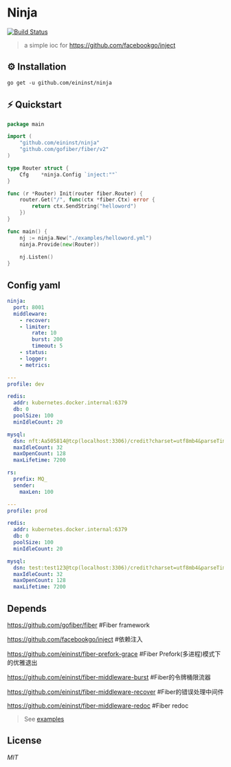 # Ninja

[![Build Status](https://travis-ci.org/ivpusic/grpool.svg?branch=master)](https://github.com/infinitasx/easi-go-aws)

> a simple ioc for https://github.com/facebookgo/inject

## ⚙ Installation

```text
go get -u github.com/eininst/ninja
```

## ⚡ Quickstart

```go
package main

import (
	"github.com/eininst/ninja"
	"github.com/gofiber/fiber/v2"
)

type Router struct {
    Cfg    *ninja.Config `inject:""`
}

func (r *Router) Init(router fiber.Router) {
    router.Get("/", func(ctx *fiber.Ctx) error {
        return ctx.SendString("helloword")
    })
}

func main() {
    nj := ninja.New("./examples/helloword.yml")
    ninja.Provide(new(Router))
	
    nj.Listen()
}
```


## Config yaml
```yaml
ninja:
  port: 8001
  middleware:
    - recover:
    - limiter:
        rate: 10
        burst: 200
        timeout: 5
    - status:
    - logger:
    - metrics:

---
profile: dev

redis:
  addr: kubernetes.docker.internal:6379
  db: 0
  poolSize: 100
  minIdleCount: 20

mysql:
  dsn: nft:Aa505814@tcp(localhost:3306)/credit?charset=utf8mb4&parseTime=True&loc=Local
  maxIdleCount: 32
  maxOpenCount: 128
  maxLifetime: 7200

rs:
  prefix: MQ_
  sender:
    maxLen: 100

---
profile: prod

redis:
  addr: kubernetes.docker.internal:6379
  db: 0
  poolSize: 100
  minIdleCount: 20

mysql:
  dsn: test:test123@tcp(localhost:3306)/credit?charset=utf8mb4&parseTime=True&loc=Local
  maxIdleCount: 32
  maxOpenCount: 128
  maxLifetime: 7200
```


## Depends
https://github.com/gofiber/fiber #Fiber framework

https://github.com/facebookgo/inject #依赖注入

https://github.com/eininst/fiber-prefork-grace #Fiber Prefork(多进程)模式下的优雅退出

https://github.com/eininst/fiber-middleware-burst #Fiber的令牌桶限流器

https://github.com/eininst/fiber-middleware-recover #Fiber的错误处理中间件

https://github.com/eininst/fiber-middleware-redoc #Fiber redoc


> See [examples](/examples)
## License

*MIT*